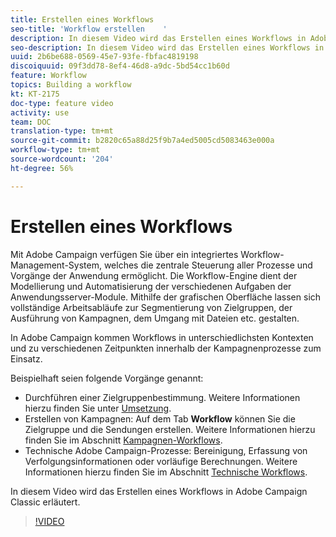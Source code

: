 ```yaml
---
title: Erstellen eines Workflows
seo-title: 'Workflow erstellen    '
description: In diesem Video wird das Erstellen eines Workflows in Adobe Campaign Classic erläutert.
seo-description: In diesem Video wird das Erstellen eines Workflows in Adobe Campaign Classic erläutert.
uuid: 2b6be688-0569-45e7-93fe-fbfac4819198
discoiquuid: 09f3dd78-8ef4-46d8-a9dc-5bd54cc1b60d
feature: Workflow
topics: Building a workflow
kt: KT-2175
doc-type: feature video
activity: use
team: DOC
translation-type: tm+mt
source-git-commit: b2820c65a88d25f9b7a4ed5005cd5083463e000a
workflow-type: tm+mt
source-wordcount: '204'
ht-degree: 56%

---
```



# Erstellen eines Workflows

Mit Adobe Campaign verfügen Sie über ein integriertes Workflow-Management-System, welches die zentrale Steuerung aller Prozesse und Vorgänge der Anwendung ermöglicht. Die Workflow-Engine dient der Modellierung und Automatisierung der verschiedenen Aufgaben der Anwendungsserver-Module. Mithilfe der grafischen Oberfläche lassen sich vollständige Arbeitsabläufe zur Segmentierung von Zielgruppen, der Ausführung von Kampagnen, dem Umgang mit Dateien etc. gestalten.

In Adobe Campaign kommen Workflows in unterschiedlichsten Kontexten und zu verschiedenen Zeitpunkten innerhalb der Kampagnenprozesse zum Einsatz.

Beispielhaft seien folgende Vorgänge genannt:

* Durchführen einer Zielgruppenbestimmung. Weitere Informationen hierzu finden Sie unter [Umsetzung](https://docs.adobe.com/content/help/en/campaign-classic/using/automating-with-workflows/general-operation/building-a-workflow.html#Implementation_steps_).
* Erstellen von Kampagnen: Auf dem Tab **Workflow** können Sie die Zielgruppe und die Sendungen erstellen. Weitere Informationen hierzu finden Sie im Abschnitt [Kampagnen-Workflows](https://docs.adobe.com/content/help/en/campaign-classic/using/automating-with-workflows/general-operation/building-a-workflow.html#campaign-workflows).
* Technische Adobe Campaign-Prozesse: Bereinigung, Erfassung von Verfolgungsinformationen oder vorläufige Berechnungen. Weitere Informationen hierzu finden Sie im Abschnitt [Technische Workflows](https://docs.adobe.com/content/help/en/campaign-classic/using/automating-with-workflows/general-operation/building-a-workflow.html#technical-workflows).

In diesem Video wird das Erstellen eines Workflows in Adobe Campaign Classic erläutert.

>[!VIDEO](https://video.tv.adobe.com/v/25559?quality=12)

